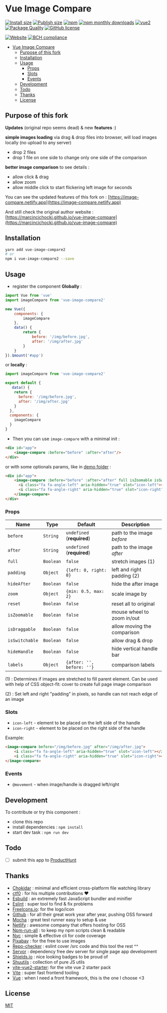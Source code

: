 # Vue Image Compare

[![Install size](https://badgen.net/packagephobia/install/vue-image-compare2)](https://packagephobia.com/result?p=vue-image-compare2)
[![Publish size](https://img.shields.io/bundlephobia/min/vue-image-compare2?label=publish%20size)](https://bundlephobia.com/package/vue-image-compare2)
[![npm](https://img.shields.io/npm/v/vue-image-compare2.svg?color=informational)](https://www.npmjs.com/package/vue-image-compare2)
[![npm monthly downloads](https://img.shields.io/npm/dm/vue-image-compare2.svg?color=informational)](https://www.npmjs.com/package/vue-image-compare2)
[![vue2](https://img.shields.io/badge/vue-2-brightgreen.svg?color=informational)](https://vuejs.org/)
[![Package Quality](https://npm.packagequality.com/shield/vue-image-compare2.svg)](https://packagequality.com/#?package=vue-image-compare2)
[![GitHub license](https://img.shields.io/github/license/shuunen/vue-image-compare.svg?color=informational)](https://github.com/Shuunen/vue-image-compare/blob/master/LICENSE)

[![Website](https://img.shields.io/website/https/image-compare.netlify.app.svg)](https://image-compare.netlify.app)
[![BCH compliance](https://bettercodehub.com/edge/badge/Shuunen/vue-image-compare?branch=master)](https://bettercodehub.com/)

- [Vue Image Compare](#vue-image-compare)
  - [Purpose of this fork](#purpose-of-this-fork)
  - [Installation](#installation)
  - [Usage](#usage)
    - [Props](#props)
    - [Slots](#slots)
    - [Events](#events)
  - [Development](#development)
  - [Todo](#todo)
  - [Thanks](#thanks)
  - [License](#license)

## Purpose of this fork

**Updates** (original repo seems dead) & new **features** :)

**simple images loading** via drag & drop files into browser, will load images locally (no upload to any server)

- drop 2 files
- drop 1 file on one side to change only one side of the comparison

**better image comparison**  to see details :

- allow click & drag
- allow zoom
- allow middle click to start flickering left image for seconds

You can see the updated features of this fork on : [https://image-compare.netlify.app](https://image-compare.netlify.app)

And still check the original author website : [https://marcincichocki.github.io/vue-image-compare](https://marcincichocki.github.io/vue-image-compare)

## Installation

```bash
yarn add vue-image-compare2
# or
npm i vue-image-compare2 --save
```

## Usage

- register the component **Globally** :

```javascript
import Vue from 'vue'
import imageCompare from 'vue-image-compare2'

new Vue({
    components: {
        imageCompare
    },
    data() {
        return {
            before: '/img/before.jpg',
            after: '/img/after.jpg'
        }
    }
}).$mount('#app')
```

or **locally** :

```javascript
import imageCompare from 'vue-image-compare2'

export default {
   data() {
    return {
      before: '/img/before.jpg',
      after: '/img/after.jpg'
    }
  },
  components: {
    imageCompare
  }
}
```

- Then you can use `image-compare` with a minimal init :

```html
<div id="app">
    <image-compare :before="before" :after="after"/>
</div>
```

or with some optionals params, like in [demo folder](https://github.com/Shuunen/vue-image-compare/tree/master/demo) :

```html
<div id="app">
    <image-compare :before="before" :after="after" full isZoomable isSwitchable isDraggable>
      <i class="fa fa-angle-left" aria-hidden="true" slot="icon-left"></i>
      <i class="fa fa-angle-right" aria-hidden="true" slot="icon-right"></i>
    </image-compare>
</div>
```

### Props

| Name           | Type      | Default                    | Description                 |
| -------------- | --------- | -------------------------- | --------------------------- |
| `before`       | `String`  | `undefined` (**required**) | path to the image *before*  |
| `after`        | `String`  | `undefined` (**required**) | path to the image *after*   |
| `full`         | `Boolean` | `false`                    | stretch images (1)          |
| `padding`      | `Object`  | `{left: 0, right: 0}`      | left and right padding (2)  |
| `hideAfter`    | `Boolean` | `false`                    | hide the after image        |
| `zoom`         | `Object`  | `{min: 0.5, max: 2}`       | scale image by              |
| `reset`        | `Boolean` | `false`                    | reset all to original       |
| `isZoomable`   | `Boolean` | `false`                    | mouse wheel to zoom in/out  |
| `isDraggable`  | `Boolean` | `false`                    | allow moving the comparison |
| `isSwitchable` | `Boolean` | `false`                    | allow drag & drop           |
| `hideHandle`   | `Boolean` | `false`                    | hide vertical handle bar    |
| `labels`       | `Object`  | `{after: '', before: ''}`  | comparison labels           |

(1) : Determines if images are stretched to fill parent element. Can be used with help of CSS object-fit: cover to create full page image comparison

(2) : Set left and right "padding" in pixels, so handle can not reach edge of an image

### Slots

- `icon-left` - element to be placed on the left side of the handle
- `icon-right` - element to be placed on the right side of the handle

Example:

```html
<image-compare before="/img/before.jpg" after="/img/after.jpg">
    <i class="fa fa-angle-left" aria-hidden="true" slot="icon-left"></i>
    <i class="fa fa-angle-right" aria-hidden="true" slot="icon-right"></i>
</image-compare>
```

### Events

- `@movement` - when image/handle is dragged left/right

## Development

To contribute or try this component :

- clone this repo
- install dependencies : `npm install`
- start dev task : `npm run dev`

## Todo

- [ ] submit this app to [ProductHunt](https://www.producthunt.com/)

## Thanks

- [Chokidar](https://github.com/paulmillr/chokidar) : minimal and efficient cross-platform file watching library
- [ctf0](https://github.com/ctf0) : for his multiple contributions :heart:
- [Esbuild](https://github.com/evanw/esbuild) : an extremely fast JavaScript bundler and minifier
- [Eslint](https://eslint.org) : super tool to find & fix problems
- [FreeIcons.io](https://freeicons.io/material-icons-images/compare-icon-15244): for the logo/icon
- [Github](https://github.com) : for all their great work year after year, pushing OSS forward
- [Mocha](https://github.com/mochajs/mocha) : great test runner easy to setup & use
- [Netlify](https://netlify.com) : awesome company that offers hosting for OSS
- [Npm-run-all](https://github.com/mysticatea/npm-run-all) : to keep my npm scripts clean & readable
- [Nyc](https://github.com/istanbuljs/nyc) : simple & effective cli for code coverage
- [Pixabay](https://pixabay.com) : for the free to use images
- [Repo-checker](https://github.com/Shuunen/repo-checker) : eslint cover /src code and this tool the rest ^^
- [Servor](https://github.com/lukejacksonn/servor) : dependency free dev server for single page app development
- [Shields.io](https://shields.io) : nice looking badges to be proud of
- [Shuutils](https://github.com/Shuunen/shuutils) : collection of pure JS utils
- [vite-vue2-starter](https://github.com/matt-auckland/vite-vue2-starter): for the vite vue 2 starter pack
- [Vite](https://github.com/vitejs/vite) : super fast frontend tooling
- [Vue](https://vuejs.org) : when I need a front framework, this is the one I choose <3

## License

[MIT](/LICENSE)

